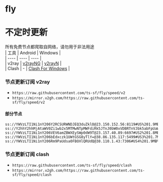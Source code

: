 # fly
# 不定时更新
所有免费节点都爬取自网络，请勿用于非法用途  
|  工具  | Android  | Windows  |  
|  ----  | ----   | ----  |  
| v2ray  | [v2rayNG](https://github.com/2dust/v2rayNG/releases) | [v2rayN](https://github.com/2dust/v2rayN/releases) |  
| Clash  | - | [Clash For Windows](https://github.com/2dust/clashN/releases) | 
  
### 节点更新订阅  v2ray
- `https://raw.githubusercontent.com/ts-sf/fly/speed/v2`  
- `https://mirror.v2gh.com/https://raw.githubusercontent.com/ts-sf/fly/speed/v2`  

#### 部分节点  
``` 
ss://YWVzLTI1Ni1nY206Y2RCSURWNDJEQ3duZklO@23.150.152.56:8119#US%201.9MB%2Fs
ss://Y2hhY2hhMjAtaWV0Zi1wb2x5MTMwNTpMWFdiRk5JTnJ0bW0xVDBRTnVJbk5abFpUaW12NmNyTGNBS3RtRkRVR3hCNTVUcDA=@81.28.6.186:51348#%E6%9C%AA%E7%9F%A57%202.7MB%2Fs
ss://YWVzLTI1Ni1nY206VEV6amZBWXEySWp0dW9T@23.157.40.89:6697#US2%201.8MB%2Fs
ss://YWVzLTI1Ni1nY206bEdxczk1UWtGSG8yTlY=@38.86.135.117:5499#US3%201.7MB%2Fs
ss://YWVzLTI1Ni1nY206Rm9PaUdsa0FBOXlQRUdQ@38.110.1.43:7306#US4%201.9MB%2Fs
```
### 节点更新订阅  clash
- `https://raw.githubusercontent.com/ts-sf/fly/speed/clash`  
- `https://mirror.v2gh.com/https://raw.githubusercontent.com/ts-sf/fly/speed/clash`  


